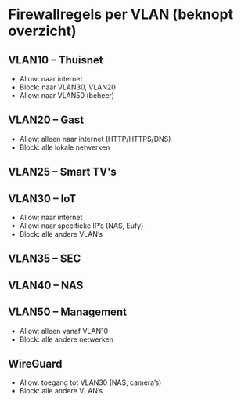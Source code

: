 # Firewallregels per VLAN (beknopt overzicht)

## VLAN10 – Thuisnet
- Allow: naar internet
- Block: naar VLAN30, VLAN20
- Allow: naar VLAN50 (beheer)

## VLAN20 – Gast
- Allow: alleen naar internet (HTTP/HTTPS/DNS)
- Block: alle lokale netwerken

## VLAN25 – Smart TV's

## VLAN30 – IoT
- Allow: naar internet
- Allow: naar specifieke IP’s (NAS, Eufy)
- Block: alle andere VLAN’s

## VLAN35 – SEC

## VLAN40 – NAS

## VLAN50 – Management
- Allow: alleen vanaf VLAN10
- Block: alle andere netwerken

## WireGuard
- Allow: toegang tot VLAN30 (NAS, camera’s)
- Block: alle andere VLAN’s
